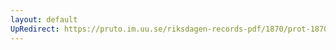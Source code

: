 ```yaml
---
layout: default
UpRedirect: https://pruto.im.uu.se/riksdagen-records-pdf/1870/prot-1870--fk--505/prot-1870--fk--505_010.pdf
---
```


